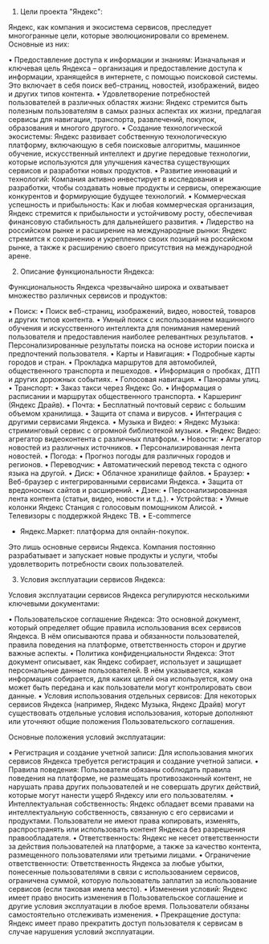 1. Цели проекта "Яндекс":

Яндекс, как компания и экосистема сервисов, преследует многогранные цели, которые эволюционировали со временем. Основные из них:

•  Предоставление доступа к информации и знаниям: Изначальная и ключевая цель Яндекса – организация и предоставление доступа к информации, хранящейся в интернете, с помощью поисковой системы. Это включает в себя поиск веб-страниц, новостей, изображений, видео и других типов контента.
•  Удовлетворение потребностей пользователей в различных областях жизни: Яндекс стремится быть полезным пользователям в самых разных аспектах их жизни, предлагая сервисы для навигации, транспорта, развлечений, покупок, образования и многого другого.
•  Создание технологической экосистемы: Яндекс развивает собственную технологическую платформу, включающую в себя поисковые алгоритмы, машинное обучение, искусственный интеллект и другие передовые технологии, которые используются для улучшения качества существующих сервисов и разработки новых продуктов.
•  Развитие инноваций и технологий: Компания активно инвестирует в исследования и разработки, чтобы создавать новые продукты и сервисы, опережающие конкурентов и формирующие будущее технологий.
•  Коммерческая успешность и прибыльность: Как и любая коммерческая организация, Яндекс стремится к прибыльности и устойчивому росту, обеспечивая финансовую стабильность для дальнейшего развития.
•  Лидерство на российском рынке и расширение на международные рынки: Яндекс стремится к сохранению и укреплению своих позиций на российском рынке, а также к расширению своего присутствия на международной арене.

2. Описание функциональности Яндекса:

Функциональность Яндекса чрезвычайно широка и охватывает множество различных сервисов и продуктов:

•  Поиск:
  •  Поиск веб-страниц, изображений, видео, новостей, товаров и других типов контента.
  •  Умный поиск с использованием машинного обучения и искусственного интеллекта для понимания намерений пользователя и предоставления наиболее релевантных результатов.
  •  Персонализированные результаты поиска на основе истории поиска и предпочтений пользователя.
•  Карты и Навигация:
  •  Подробные карты городов и стран.
  •  Прокладка маршрутов для автомобилей, общественного транспорта и пешеходов.
  •  Информация о пробках, ДТП и других дорожных событиях.
  •  Голосовая навигация.
  •  Панорамы улиц.
•  Транспорт:
  •  Заказ такси через Яндекс Go.
  •  Информация о расписании и маршрутах общественного транспорта.
  •  Каршеринг (Яндекс Драйв).
•  Почта:
  •  Бесплатный почтовый сервис с большим объемом хранилища.
  •  Защита от спама и вирусов.
  •  Интеграция с другими сервисами Яндекса.
•  Музыка и Видео:
  •  Яндекс Музыка: стриминговый сервис с огромной библиотекой музыки.
  •  Яндекс Видео: агрегатор видеоконтента с различных платформ.
•  Новости:
  •  Агрегатор новостей из различных источников.
  •  Персонализированная лента новостей.
•  Погода:
  •  Прогноз погоды для различных городов и регионов.
•  Переводчик:
  •  Автоматический перевод текста с одного языка на другой.
•  Диск:
  •  Облачное хранилище файлов.
•  Браузер:
  •  Веб-браузер с интегрированными сервисами Яндекса.
  •  Защита от вредоносных сайтов и расширений.
•  Дзен:
  •  Персонализированная лента контента (статьи, видео, новости и т.д.).
•  Устройства:
  •  Умные колонки Яндекс Станция с голосовым помощником Алисой.
  •  Телевизоры с поддержкой Яндекс ТВ.
•  E-commerce
   * Яндекс.Маркет: платформа для онлайн-покупок.

Это лишь основные сервисы Яндекса. Компания постоянно разрабатывает и запускает новые продукты и услуги, чтобы удовлетворить потребности своих пользователей.

3. Условия эксплуатации сервисов Яндекса:

Условия эксплуатации сервисов Яндекса регулируются несколькими ключевыми документами:

•  Пользовательское соглашение Яндекса: Это основной документ, который определяет общие правила использования всех сервисов Яндекса. В нём описываются права и обязанности пользователей, правила поведения на платформе, ответственность сторон и другие важные аспекты.
•  Политика конфиденциальности Яндекса: Этот документ описывает, как Яндекс собирает, использует и защищает персональные данные пользователей. В нём указывается, какая информация собирается, для каких целей она используется, кому она может быть передана и как пользователи могут контролировать свои данные.
•  Условия использования отдельных сервисов: Для некоторых сервисов Яндекса (например, Яндекс Музыка, Яндекс Драйв) могут существовать отдельные условия использования, которые дополняют или уточняют общие положения Пользовательского соглашения.

Основные положения условий эксплуатации:

•  Регистрация и создание учетной записи: Для использования многих сервисов Яндекса требуется регистрация и создание учетной записи.
•  Правила поведения: Пользователи обязаны соблюдать правила поведения на платформе, не размещать противозаконный контент, не нарушать права других пользователей и не совершать других действий, которые могут нанести ущерб Яндексу или его пользователям.
•  Интеллектуальная собственность: Яндекс обладает всеми правами на интеллектуальную собственность, связанную с его сервисами и продуктами. Пользователи не имеют права копировать, изменять, распространять или использовать контент Яндекса без разрешения правообладателя.
•  Ответственность: Яндекс не несет ответственности за действия пользователей на платформе, а также за качество контента, размещенного пользователями или третьими лицами.
•  Ограничение ответственности: Ответственность Яндекса за любые убытки, понесенные пользователями в связи с использованием сервисов, ограничена суммой, которую пользователь заплатил за использование сервисов (если таковая имела место).
•  Изменения условий: Яндекс имеет право вносить изменения в Пользовательское соглашение и другие условия эксплуатации в любое время. Пользователи обязаны самостоятельно отслеживать изменения.
•  Прекращение доступа: Яндекс имеет право прекратить доступ пользователя к сервисам в случае нарушения условий эксплуатации.
